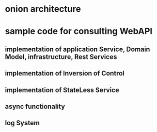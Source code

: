 # onion architecture 
# sample code for consulting WebAPI
## implementation of application Service, Domain Model, infrastructure, Rest Services
## implementation of Inversion of Control
## implementation of StateLess Service 
## async functionality
## log System
